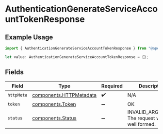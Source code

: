# AuthenticationGenerateServiceAccountTokenResponse

## Example Usage

```typescript
import { AuthenticationGenerateServiceAccountTokenResponse } from "@apexfintechsolutions/ascend-sdk/models/operations";

let value: AuthenticationGenerateServiceAccountTokenResponse = {};
```

## Fields

| Field                                                              | Type                                                               | Required                                                           | Description                                                        |
| ------------------------------------------------------------------ | ------------------------------------------------------------------ | ------------------------------------------------------------------ | ------------------------------------------------------------------ |
| `httpMeta`                                                         | [components.HTTPMetadata](../../models/components/httpmetadata.md) | :heavy_check_mark:                                                 | N/A                                                                |
| `token`                                                            | [components.Token](../../models/components/token.md)               | :heavy_minus_sign:                                                 | OK                                                                 |
| `status`                                                           | [components.Status](../../models/components/status.md)             | :heavy_minus_sign:                                                 | INVALID_ARGUMENT: The request was not well formed.                 |